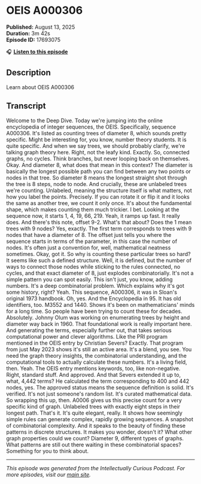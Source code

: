# OEIS A000306

**Published:** August 13, 2025  
**Duration:** 3m 42s  
**Episode ID:** 17693075

🎧 **[Listen to this episode](https://intellectuallycurious.buzzsprout.com/2529712/episodes/17693075-oeis-a000306)**

## Description

Learn about OEIS A000306

## Transcript

Welcome to the Deep Dive. Today we're jumping into the online encyclopedia of integer sequences, the OEIS. Specifically, sequence A000306. It's listed as counting trees of diameter 8, which sounds pretty specific. Might be interesting for, you know, number theory students. It is quite specific. And when we say trees, we should probably clarify, we're talking graph theory here. Right, not the leafy kind. Exactly. So, connected graphs, no cycles. Think branches, but never looping back on themselves. Okay. And diameter 8, what does that mean in this context? The diameter is basically the longest possible path you can find between any two points or nodes in that tree. So diameter 8 means the longest straight shot through the tree is 8 steps, node to node. And crucially, these are unlabeled trees we're counting. Unlabeled, meaning the structure itself is what matters, not how you label the points. Precisely. If you can rotate it or flip it and it looks the same as another tree, we count it only once. It's about the fundamental shape, which makes counting them much trickier. I bet. Looking at the sequence now, it starts 1, 4, 19, 66, 219. Yeah, it ramps up fast. It really does. And there's this note, offset 9-2. What's that about? Does the 1 mean trees with 9 nodes? Yes, exactly. The first term corresponds to trees with 9 nodes that have a diameter of 8. The offset just tells you where the sequence starts in terms of the parameter, in this case the number of nodes. It's often just a convention for, well, mathematical neatness sometimes. Okay, got it. So why is counting these particular trees so hard? It seems like such a defined structure. Well, it is defined, but the number of ways to connect those nodes while sticking to the rules connected, no cycles, and that exact diameter of 8, just explodes combinatorially. It's not a simple pattern you can spot easily. This isn't just, you know, adding numbers. It's a deep combinatorial problem. Which explains why it's got some history, right? Yeah. This sequence, A000306, it was in Sloan's original 1973 handbook. Oh, yes. And the Encyclopedia in 95. It has old identifiers, too. M3552 and 1440. Shows it's been on mathematicians' minds for a long time. So people have been trying to count these for decades. Absolutely. Johnny Olum was working on enumerating trees by height and diameter way back in 1960. That foundational work is really important here. And generating the terms, especially further out, that takes serious computational power and clever algorithms. Like the PRI program mentioned in the OEIS entry by Christian Severs? Exactly. That program from just May 2023 shows it's still an active area. It's a blend, you see. You need the graph theory insights, the combinatorial understanding, and the computational tools to actually calculate these numbers. It's a living field, then. Yeah. The OEIS entry mentions keywords, too, like non-negative. Right, standard stuff. And approved. And that Severs extended it up to, what, 4,442 terms? He calculated the term corresponding to 400 and 442 nodes, yes. The approved status means the sequence definition is solid. It's verified. It's not just someone's random list. It's curated mathematical data. So wrapping this up, then. A0006 gives us this precise count for a very specific kind of graph. Unlabeled trees with exactly eight steps in their longest path. That's it. It's quite elegant, really. It shows how seemingly simple rules can generate complex, rapidly growing sequences. A snapshot of combinatorial complexity. And it speaks to the beauty of finding these patterns in discrete structures. It makes you wonder, doesn't it? What other graph properties could we count? Diameter 9, different types of graphs. What patterns are still out there waiting in these combinatorial spaces? Something for you to think about.

---
*This episode was generated from the Intellectually Curious Podcast. For more episodes, visit our [main site](https://intellectuallycurious.buzzsprout.com).*
